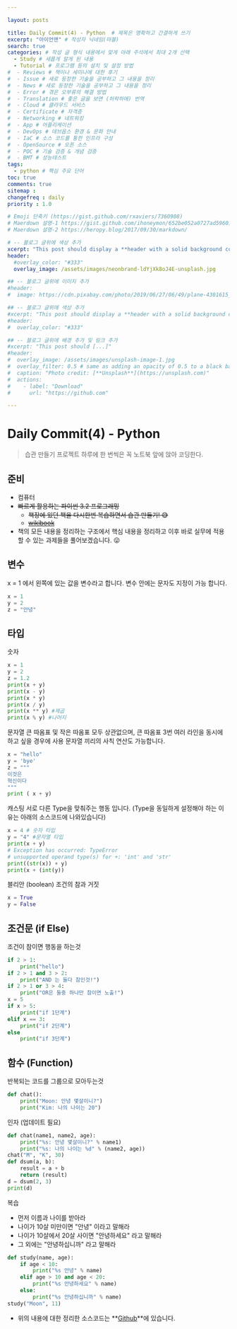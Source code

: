 ```yaml
---

layout: posts

title: Daily Commit(4) - Python  # 제목은 명확하고 간결하게 쓰기
excerpt: "아이언맨" # 작성자 닉네임(마블)
search: true
categories: # 작성 글 형식 내용에서 맞게 아래 주석에서 최대 2개 선택
  - Study # 새롭게 알게 된 내용
  - Tutorial # 프로그램 등의 설치 및 설정 방법
#  - Reviews # 책이나 세미나에 대한 후기
#  - Issue # 새로 등장한 기술을 공부하고 그 내용을 정리
#  - News # 새로 등장한 기술을 공부하고 그 내용을 정리
#  - Error # 겪은 오부류의 해결 방법
#  - Translation # 좋은 글을 보면 (허락하에) 번역
#  - Cloud # 클라우드 서비스
#  - Certificate # 자격증
#  - Networking # 네트워킹
#  - App # 어플리케이션
#  - DevOps # 데브옵스 환경 & 문화 안내
#  - IaC # 소스 코드를 통한 인프라 구성
#  - OpenSource # 오픈 소스
#  - POC # 기술 검증 & 개념 검증
#  - BMT # 성능테스트
tags: 
  - python # 핵심 주요 단어
toc: true
comments: true
sitemap :
changefreq : daily
priority : 1.0

# Emoji 단축키 (https://gist.github.com/rxaviers/7360908)
# Maerdown 설명-1 https://gist.github.com/ihoneymon/652be052a0727ad59601
# Maerdown 설명-2 https://heropy.blog/2017/09/30/markdown/

# -- 블로그 글위에 색상 추가
xcerpt: "This post should display a **header with a solid background color**, if the theme #supports it."
header:
  #overlay_color: "#333"
  overlay_image: /assets/images/neonbrand-ldYjXk8oJ4E-unsplash.jpg

## -- 블로그 글위에 이미지 추가
#header:
#  image: https://cdn.pixabay.com/photo/2019/06/27/06/49/plane-4301615_1280.png

## -- 블로그 글위에 색상 추가
#xcerpt: "This post should display a **header with a solid background color**, if the theme #supports it."
#header:
#  overlay_color: "#333"

## -- 블로그 글위에 배경 추가 및 링크 추가
#xcerpt: "This post should [...]"
#header:
#  overlay_image: /assets/images/unsplash-image-1.jpg
#  overlay_filter: 0.5 # same as adding an opacity of 0.5 to a black background
#  caption: "Photo credit: [**Unsplash**](https://unsplash.com)"
#  actions:
#    - label: "Download"
#      url: "https://github.com"

---
```

# Daily Commit(4) - Python
> 습관 만들기 프로젝트 하루에 한 번씩은 꼭 노트북 앞에 앉아 코딩한다.

## 준비
- 컴퓨터
- ~~빠르게 활용하는 파이썬 3.2 프로그래밍~~
  - ~~책장에 있던 책을 다시한번 복습하면서 습관 만들기! :sweat_smile:~~
  - ~~[wikibook](https://wikibook.co.kr/python-32-programming/)~~
- 책의 모든 내용을 정리하는 구조에서 핵심 내용을 정리하고 이후 바로 실무에 적용할 수 있는 과제들을 풀어보겠습니다. :stuck_out_tongue:

## 변수
x = 1 에서 왼쪽에 있는 값을 변수라고 합니다. 변수 안에는 문자도 지정이 가능 합니다.
```python
x = 1
y = 2
z = "안녕"
```
## 타입
숫자
```python
x = 1
y = 2
z = 1.2
print(x + y)
print(x - y)
print(x * y)
print(x / y)
print(x ** y) #제곱
print(x % y) #나머지
```
문자열
큰 따옴표 및 작은 따옴표 모두 상관없으며, 큰 따옴표 3번 여러 라인을 동시에 하고 싶을 경우에 사용 문자열 끼리의 사칙 연산도 가능합니다.
```python
x = "hello"
y = 'bye'
z = """
이것은
혁신이다
"""
print ( x + y)
```
캐스팅
서로 다른 Type을 맞춰주는 행동 입니다. (Type을 동일하게 설정해야 하는 이유는 아래의 소스코드에 나와있습니다)
```python
x = 4 # 숫자 타입
y = "4" #문자열 타입
print(x + y)
# Exception has occurred: TypeError
# unsupported operand type(s) for +: 'int' and 'str'
print((str(x)) + y)
print(x + (int(y))
```
블리안 (boolean)
조건의 참과 거짓
```python
x = True
y = False
```
## 조건문 (if Else)
조건이 참이면 행동을 하는것
```python
if 2 > 1:
    print("hello")
if 2 > 1 and 3 > 2:
    print("AND 는 둘다 참인것!")
if 2 > 1 or 3 > 4:
    print("OR은 둘중 하나만 참이면 노출!")
x = 5
if x > 5:
    print("if 1단계")
elif x == 3:
    print("if 2단계")
else
    print("if 3단계")
```
## 함수 (Function)
반복되는 코드를 그룹으로 모아두는것
```python
def chat():
    print("Moon: 안녕 몇살이니?")
    print("Kim: 나의 나이는 20")
```
인자 (업데이트 필요)
```python
def chat(name1, name2, age):
    print("%s: 안녕 몇살이니?" % name1)
    print("%s: 나의 나이는 %d" % (name2, age))
chat("M", "K", 30)
def dsum(a, b):
    result = a + b
    return (result)
d = dsum(2, 3)
print(d)
```
복습
- 먼저 이름과 나이를 받아라
- 나이가 10살 미만이면 "안녕" 이라고 말해라
- 나이가 10살에서 20살 사이면 "안녕하세요" 라고 말해라
- 그 외에는 "안녕하십니까" 라고 말해라
```python
def study(name, age):
    if age < 10:
        print("%s 안녕" % name)
    elif age > 10 and age < 20:
        print("%s 안녕하세요" % name)
    else:
        print("%s 안녕하십니까" % name)
study("Moon", 11)
```



* 위의 내용에 대한 정리한 소스코드는 **[Github](https://github.com/TeamOfMajor/TeamOfMajor.github.io/tree/master/assets/code)**에 있습니다.